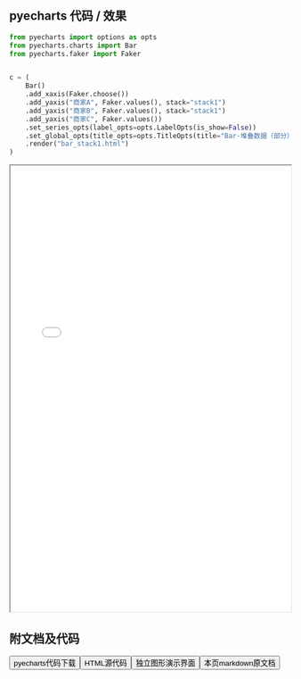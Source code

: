 
## pyecharts 代码 / 效果

```python
from pyecharts import options as opts
from pyecharts.charts import Bar
from pyecharts.faker import Faker


c = (
    Bar()
    .add_xaxis(Faker.choose())
    .add_yaxis("商家A", Faker.values(), stack="stack1")
    .add_yaxis("商家B", Faker.values(), stack="stack1")
    .add_yaxis("商家C", Faker.values())
    .set_series_opts(label_opts=opts.LabelOpts(is_show=False))
    .set_global_opts(title_opts=opts.TitleOpts(title="Bar-堆叠数据（部分）"))
    .render("bar_stack1.html")
)

```

<iframe width="100%" height="800px" src="/pyecharts/Bar/bar_stack1.html"></iframe>

## 附文档及代码

<a href="https://cdn.jsdelivr.net/gh/wfy-belief/python/docs/pyecharts/Bar/bar_stack1.py"><button class="mybutton">pyecharts代码下载</button></a><a href="https://cdn.jsdelivr.net/gh/wfy-belief/python/docs/pyecharts/Bar/bar_stack1.html"><button class="mybutton">HTML源代码</button></a><a href="https://python.wfyblog.cn/pyecharts/Bar/bar_stack1.html"><button class="mybutton">独立图形演示界面</button></a><a href="https://cdn.jsdelivr.net/gh/wfy-belief/python/docs/pyecharts/Bar/bar_stack1.md"><button class="mybutton">本页markdown原文档</button></a>